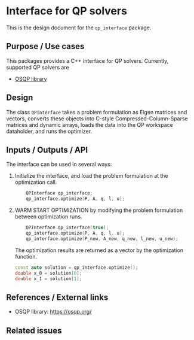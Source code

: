 # Interface for QP solvers

This is the design document for the `qp_interface` package.

## Purpose / Use cases

This packages provides a C++ interface for QP solvers.
Currently, supported QP solvers are

- [OSQP library](https://osqp.org/docs/solver/index.html)

## Design

The class `QPInterface` takes a problem formulation as Eigen matrices and vectors, converts these objects into
C-style Compressed-Column-Sparse matrices and dynamic arrays, loads the data into the QP workspace dataholder, and runs the optimizer.

## Inputs / Outputs / API

The interface can be used in several ways:

1. Initialize the interface, and load the problem formulation at the optimization call.

   ```cpp
       QPInterface qp_interface;
       qp_interface.optimize(P, A, q, l, u);
   ```

2. WARM START OPTIMIZATION by modifying the problem formulation between optimization runs.

   ```cpp
       QPInterface qp_interface(true);
       qp_interface.optimize(P, A, q, l, u);
       qp_interface.optimize(P_new, A_new, q_new, l_new, u_new);
   ```

   The optimization results are returned as a vector by the optimization function.

   ```cpp
   const auto solution = qp_interface.optimize();
   double x_0 = solution[0];
   double x_1 = solution[1];
   ```

## References / External links

- OSQP library: <https://osqp.org/>

## Related issues
